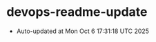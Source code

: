 # devops-readme-update
<!--START_SECTION:activity-->
- Auto-updated at Mon Oct  6 17:31:18 UTC 2025
<!--END_SECTION:activity-->
